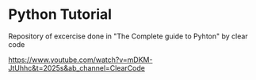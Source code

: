
# Python Tutorial

Repository of excercise done in "The Complete guide to Pyhton" by clear code


https://www.youtube.com/watch?v=mDKM-JtUhhc&t=2025s&ab_channel=ClearCode
